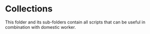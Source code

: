 # Collections
This folder and its sub-folders contain all scripts that can be useful in combination with domestic worker.
